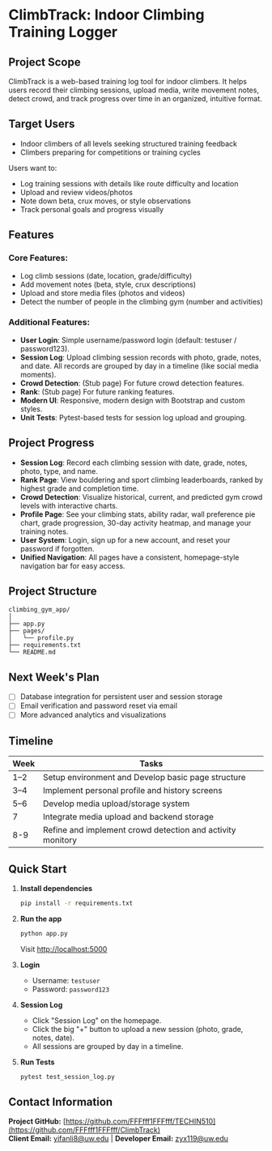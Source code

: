 # ClimbTrack: Indoor Climbing Training Logger
## Project Scope

ClimbTrack is a web-based training log tool for indoor climbers. It helps users record their climbing sessions, upload media, write movement notes, detect crowd, and track progress over time in an organized, intuitive format.

## Target Users

- Indoor climbers of all levels seeking structured training feedback  
- Climbers preparing for competitions or training cycles  

Users want to:
- Log training sessions with details like route difficulty and location  
- Upload and review videos/photos  
- Note down beta, crux moves, or style observations  
- Track personal goals and progress visually  

## Features

### Core Features:
- Log climb sessions (date, location, grade/difficulty)  
- Add movement notes (beta, style, crux descriptions)  
- Upload and store media files (photos and videos)
- Detect the number of people in the climbing gym (number and activities)

### Additional Features:
- **User Login**: Simple username/password login (default: testuser / password123).
- **Session Log**: Upload climbing session records with photo, grade, notes, and date. All records are grouped by day in a timeline (like social media moments).
- **Crowd Detection**: (Stub page) For future crowd detection features.
- **Rank**: (Stub page) For future ranking features.
- **Modern UI**: Responsive, modern design with Bootstrap and custom styles.
- **Unit Tests**: Pytest-based tests for session log upload and grouping.

## Project Progress
- **Session Log**: Record each climbing session with date, grade, notes, photo, type, and name.
- **Rank Page**: View bouldering and sport climbing leaderboards, ranked by highest grade and completion time.
- **Crowd Detection**: Visualize historical, current, and predicted gym crowd levels with interactive charts.
- **Profile Page**: See your climbing stats, ability radar, wall preference pie chart, grade progression, 30-day activity heatmap, and manage your training notes.
- **User System**: Login, sign up for a new account, and reset your password if forgotten.
- **Unified Navigation**: All pages have a consistent, homepage-style navigation bar for easy access.

## Project Structure

```
climbing_gym_app/
│
├── app.py        
├── pages/
│   └── profile.py     
├── requirements.txt   
└── README.md           
```

## Next Week's Plan
- [ ] Database integration for persistent user and session storage
- [ ] Email verification and password reset via email
- [ ] More advanced analytics and visualizations

## Timeline
| Week | Tasks |
|------|-------|
| 1–2  | Setup environment and Develop basic page structure |
| 3–4  | Implement personal profile and history screens |
| 5–6  | Develop media upload/storage system |
| 7    | Integrate media upload and backend storage |
| 8-9  | Refine and implement crowd detection and activity monitory |


## Quick Start

1. **Install dependencies**
   ```bash
   pip install -r requirements.txt
   ```

2. **Run the app**
   ```bash
   python app.py
   ```
   Visit [http://localhost:5000](http://localhost:5000)

3. **Login**
   - Username: `testuser`
   - Password: `password123`

4. **Session Log**
   - Click "Session Log" on the homepage.
   - Click the big "+" button to upload a new session (photo, grade, notes, date).
   - All sessions are grouped by day in a timeline.

5. **Run Tests**
   ```bash
   pytest test_session_log.py
   ```

## Contact Information

**Project GitHub:** [https://github.com/FFFfff1FFFfff/TECHIN510](https://github.com/FFFfff1FFFfff/ClimbTrack)  
**Client Email:** yifanli8@uw.edu |
**Developer Email:** zyx119@uw.edu